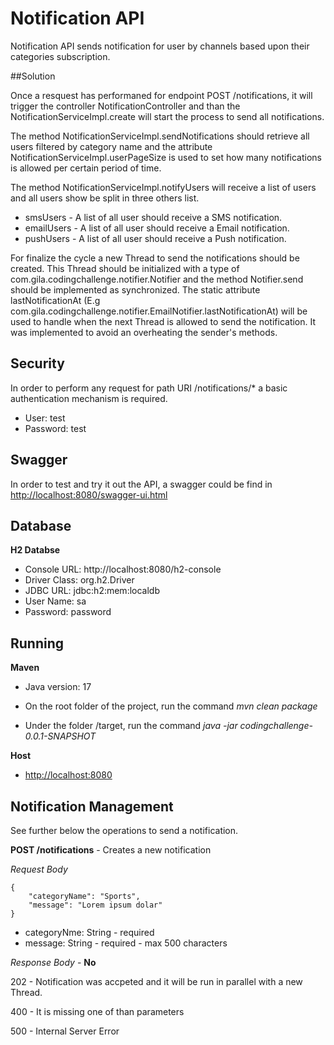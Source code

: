 # Notification API

Notification API sends notification for user by channels based upon their categories subscription.

##Solution

Once a resquest has performaned for endpoint POST /notifications, it will trigger the controller NotificationController and than the NotificationServiceImpl.create will start the process to send all notifications.

The method NotificationServiceImpl.sendNotifications should retrieve all users filtered by category name and the attribute NotificationServiceImpl.userPageSize is used to set how many notifications is allowed per certain period of time.

The method NotificationServiceImpl.notifyUsers will receive a list of users and all users show be split in three others list. 
 - smsUsers   - A list of all user should receive a SMS notification.
 - emailUsers - A list of all user should receive a Email notification. 
 - pushUsers  - A list of all user should receive a Push notification. 
 
For finalize the cycle a new Thread to send the notifications should be created. This Thread should be initialized with a type of com.gila.codingchallenge.notifier.Notifier and the method Notifier.send should be implemented as synchronized. The static attribute lastNotificationAt (E.g com.gila.codingchallenge.notifier.EmailNotifier.lastNotificationAt) will be used to handle when the next Thread is allowed to send the notification. It was implemented to avoid an overheating the sender's methods.
 
## Security

In order to perform any request for path URI /notifications/* a basic authentication mechanism is required.
 
- User: test
- Password: test



## Swagger

In order to test and try it out the API, a swagger could be find in [http://localhost:8080/swagger-ui.html]([http://localhost:8080/swagger-ui.html])

## Database

__H2 Databse__

- Console URL: http://localhost:8080/h2-console
- Driver Class: org.h2.Driver
- JDBC URL: jdbc:h2:mem:localdb
- User Name: sa
- Password: password

## Running

__Maven__

 - Java version: 17
 
 - On the root folder of the project, run the command *mvn clean package*
 
 - Under the folder /target, run the command *java -jar codingchallenge-0.0.1-SNAPSHOT*
 
__Host__     

 - [http://localhost:8080]([http://localhost:8080]) 

## Notification Management

See further below the operations to send a notification.

__POST /notifications__  - Creates a new notification

*Request Body*

```
{
	"categoryName": "Sports",
	"message": "Lorem ipsum dolar"
}
```
- categoryNme: String - required
- message: String - required - max 500 characters

*Response Body*  -  __No__

202 - Notification was accpeted and it will be run in parallel with a new Thread.

400 - It is missing one of than parameters

500 - Internal Server Error


